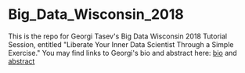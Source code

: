 # Big_Data_Wisconsin_2018

This is the repo for Georgi Tasev's Big Data Wisconsin 2018 Tutorial Session, entitled "Liberate Your Inner Data Scientist Through a Simple Exercise."  You may find links to Georgi's bio and abstract here:  [bio](https://2018.bigdatawisconsin.org/speakers/georgi-tasev/) and [abstract](https://2018.bigdatawisconsin.org/sessions/tutorial-liberate-your-inner-data-scientist-through-a-simple-exercise/)
